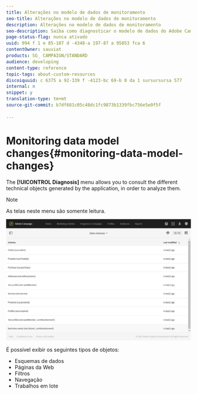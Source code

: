 ```yaml
---
title: Alterações no modelo de dados de monitoramento
seo-title: Alterações no modelo de dados de monitoramento
description: Alterações no modelo de dados de monitoramento
seo-description: Saiba como diagnosticar o modelo de dados do Adobe Campaign.
page-status-flag: nunca ativado
uuid: 994 f 1 e 85-107 d -4348-a 197-87 a 95853 fca 6
contentOwner: sauviat
products: SG_ CAMPAIGN/STANDARD
audience: developing
content-type: reference
topic-tags: about-custom-resources
discoiquuid: c 6375 a 92-339 f -4123-bc 69-b 0 da 1 sursursursa 577
internal: n
snippet: y
translation-type: tm+mt
source-git-commit: b7df681c05c48dc1fc9873b1339fbc756e5e0f5f

---
```



# Monitoring data model changes{#monitoring-data-model-changes}

The **[!UICONTROL Diagnosis]** menu allows you to consult the different technical objects generated by the application, in order to analyze them.

>[!NOTE]
>
>As telas neste menu são somente leitura.

![](assets/diagnostic.png)

É possível exibir os seguintes tipos de objetos:

* Esquemas de dados
* Páginas da Web
* Filtros
* Navegação
* Trabalhos em lote

